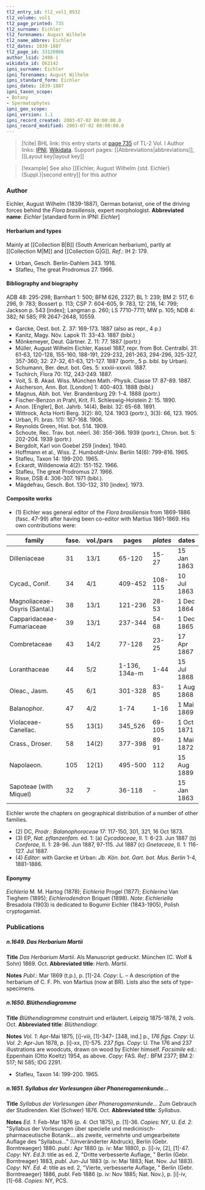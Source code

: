 ```yaml
---
tl2_entry_id: tl2_vol1_0932
tl2_volume: vol1
tl2_page_printed: 735
tl2_surname: Eichler
tl2_forenames: August Wilhelm
tl2_name_abbrev: Eichler
tl2_dates: 1839-1887
tl2_page_id: 33120866
author_lsid: 2488-1
wikidata_id: Q62142
ipni_surname: Eichler
ipni_forenames: August Wilhelm
ipni_standard_form: Eichler
ipni_dates: 1839-1887
ipni_taxon_scope: 
- Botany
- Spermatophytes
ipni_geo_scope: 
ipni_version: 1.1
ipni_record_created: 2003-07-02 00:00:00.0
ipni_record_modified: 2003-07-02 00:00:00.0
---
```


> [!cite] BHL link: this entry starts at [page 735](https://www.biodiversitylibrary.org/page/33120866) of TL-2 Vol. I
> Author links: [IPNI](https://www.ipni.org/a/2488-1), [Wikidata](https://www.wikidata.org/wiki/Q62142). Support pages: [[Abbreviations|abbreviations]], [[Layout key|layout key]]

> [!example] See also [[Eichler, August Wilhelm {std. Eichler} (Suppl.)|second entry]] for this author

### Author

Eichler, August Wilhelm (1839-1887), German botanist, one of the driving forces behind the *Flora brasiliensis*, expert morphologist. 
**Abbreviated name**: *Eichler* \[standard form in IPNI: *Eichler*\]

#### Herbarium and types

Mainly at [[Collection B|B]] (South American herbarium), partly at [[Collection M|M]] and [[Collection G|G]].
*Ref*.: IH 2: 179.
- Urban, Gesch. Berlin-Dahlem 343. 1916.
- Stafleu, The great Prodromus 27. 1966.

#### Bibliography and biography

ADB 48: 295-298; Barnhart 1: 500; BFM 626, 2327; BL 1: 239; BM 2: 517, 6: 296, 9: 783; Bossert p. 113; CSP 7: 604-605, 9: 783, 12: 216, 14: 799; Jackson p. 543 \[index\]; Langman p. 260; LS 7710-7711; MW p. 105; NDB 4: 382; NI 585; PR 2647-2648, 10559.
- Garcke, Oest. bot. Z. 37: 169-173. 1887 (also as repr., 4 p.)
- Kanitz, Magy. Növ. Lapok 11: 33-43. 1887 (bibl.)
- Mönkemeyer, Deut. Gärtner. Z. 11: 77. 1887 (portr.)
- Müller, August Wilhelm Eichler, Kassel 1887, repr. from Bot. Centralbl. 31: 61-63, 120-128, 155-160, 188-191, 229-232, 261-263, 294-296, 325-327, 357-360; 32: 27-32, 61-63, 121-127. 1887 (portr., 5 p. bibl. by Urban).
- Schumann, Ber. deut. bot. Ges. 5: xxxiii-xxxvii. 1887.
- Tschirch, Flora 70: 112, 243-249. 1887.
- Voit, S. B. Akad. Wiss. München Math.-Physik. Classe 17: 87-89. 1887.
- Ascherson, Ann. Bot. \[London\] 1: 400-403. 1888 (bibl.)
- Magnus, Abh. bot. Ver. Brandenburg 29: 1-4. 1888 (portr.)
- Fischer-Benzon *in* Prahl, Krit. Fl. Schleswig-Holstein 2: 15. 1890.
- Anon. \[Engler\], Bot. Jahrb. 14(4), Beibl. 32: 65-68. 1891.
- Wittrock, Acta Horti Berg. 3(2): 80, 124. 1903 (portr.), 3(3): 66, 123. 1905.
- Urban, Fl. bras. 1(1): 167-168. 1906.
- Reynolds Green, Hist. bot. 514. 1909.
- Schoute, Rec. Trav. bot. néerl. 36: 356-366. 1939 (portr.), Chron. bot. 5: 202-204. 1939 (portr.)
- Bergdolt, Karl von Goebel 259 \[index\]. 1940.
- Hoffmann et al., Wiss. Z. Humboldt-Univ. Berlin 14(6): 799-816. 1965.
- Stafleu, Taxon 14: 199-200. 1965.
- Eckardt, Willdenowia 4(2): 151-152. 1966.
- Stafleu, The great Prodromus 27. 1966.
- Risse, DSB 4: 306-307. 1971 (bibl.).
- Mägdefrau, Gesch. Bot. 130-132, 310 \[index\]. 1973.

#### Composite works

- (1) Eichler was general editor of the *Flora brasiliensis* from 1869-1886 (fasc. 47-99) after having been co-editor with Martius 1861-1869. His own contributions were:

|family	|fase.	|vol./pars	|pages	|*plates*	|dates|
|---	|---	|---	|---	|---	|---	|
|Dilleniaceae	|31	|13/1	|65-120	|15-27	|15 Jan 1863|
|Cycad., Conif.	|34	|4/1	|409-452	|108-115	|10 Jul 1863|
|Magnoliaceae-Osyris (Santal.)	|38	|13/1	|121-236	|28-53	|1 Dec 1864|
|Capparidaceae-Fumariaceae	|39	|13/1	|237-344	|54-68	|1 Dec 1865|
|Combretaceae	|43	|14/2	|77-128	|23-25	|17 Apr 1867|
|Loranthaceae	|44	|5/2	|1-136, 134a-m	|1-44	|15 Jul 1868|
|Oleac., Jasm.	|45	|6/1	|301-328	|83-85	|1 Aug 1868|
|Balanophor.	|47	|4/2	|1-74	|1-16	|1 Mai 1869|
|Violaceae-Canellac.	|55	|13(1)	|345\_526	|69-105	|1 Oct 1871|
|Crass., Droser.	|58	|14(2)	|377-398	|89-91	|1 Mai 1872|
|Napolaeon.	|105	|12(1)	|495-500	|112	|15 Aug 1889|
|Sapoteae (with Miquel)	|32	|7	|36-118	|-	|15 Jan 1863|

Eichler wrote the chapters on geographical distribution of a number of other families.
- (2) DC, *Prodr*.: *Balanophoraceae* 17: 117-150, 301, 321, 16 Oct 1873.
- (3) EP, *Nat. pflanzenfam.* ed. 1:
(a) *Cycadaceae*, II. 1: 6-23. Jun 1887
(b) *Conferae*, II. 1: 28-96. Jun 1887, 97-115. Jul 1887
(c) *Gnetaceae*, II. 1: 116-127. Jul 1887.
- (4) *Editor*: with Garcke et Urban: *Jb. Kön. bot. Gart. bot. Mus. Berlin* 1-4, 1881-1886.

#### Eponymy

*Eichleria* M. M. Hartog (1878); *Eichleria* Progel (1877); *Eichlerina* Van Tieghem (1895); *Eichlerodendron* Briquet (1898).
*Note*: *Eichleriella* Bresadola (1903) is dedicated to Bogumir Eichler (1843-1905), Polish cryptogamist.

### Publications

##### n.1649. Das Herbarium Martii

**Title**
*Das Herbarium Martii*. Als Manuscript gedruckt. München (C. Wolf & Sohn) 1869. Oct.
**Abbreviated title**: *Herb. Martii*.

**Notes**
*Publ*.: Mar 1869 (t.p.), p. \[1\]-24. *Copy*: L. – A description of the herbarium of C. F. Ph. von Martius (now at BR). Lists also the sets of type-specimens.

##### n.1650. Blüthendiagramme

**Title**
*Blüthendiagramme* construirt und erläutert. Leipzig 1875-1878, 2 vols. Oct.
**Abbreviated title**: *Blüthendiagr.*

**Notes**
*Vol. 1*: Apr-Mai 1875, \[i\]-viii, \[1\]-347- \[348, ind.\] p., *176 figs. Copy*: U.
*Vol. 2*: Apr-Jun 1878, p. \[i\]-xx, \[1\]-575. *237 figs. Copy*: U. The 176 and 237 illustrations are woodcuts, drawn on wood by Eichler himself.
*Facsimile* ed.: Eppenhain (Otto Koeltz) 1954, as above. *Copy*: FAS.
*Ref*.: BFM 2377; BM 2: 517; NI 585; IDG 2291.
- Stafleu, Taxon 14: 199-200. 1965.

##### n.1651. Syllabus der Vorlesungen über Phanerogamenkunde...

**Title**
*Syllabus der Vorlesungen über Phanerogamenkunde...* Zum Gebrauch der Studirenden. Kiel (Schwer) 1876. Oct.
**Abbreviated title**: *Syllabus*.

**Notes**
*Ed. 1*: Feb-Mar 1876 (p. 4: Oct 1875), p. \[1\]-36. *Copies*: NY, U.
*Ed. 2*: "Syllabus der Vorlesungen über specielle und medicinisch-pharmaceutische Botanik... als zweite, vermehrte und umgearbeitete Auflage des "Syllabus..." (Unveränderter Abdruck), Berlin (Gebr. Borntreaeger) 1880. *publ*.: Apr 1880 (p. iv: Mar 1880), p. \[i\]-iv, \[2\], \[1\]-47. *Copy*: NY.
*Ed.3*: title as ed. 2, "Dritte verbesserte Auflage, " Berlin (Gebr. Borntreager) 1883, *publ*. Jun-Jul 1883 (p. iv: Mai 1883; Nat. Nov. Jul 1883). *Copy*: NY.
*Ed. 4*: title as ed. 2, "Vierte, verbesserte Auflage, " Berlin (Gebr. Borntreaeger) 1886, *publ*. Feb 1886 (p. iv: Nov 1885; Nat. Nov.), p. \[i\]-iv, \[1\]-68. *Copies*: NY, PCS.

